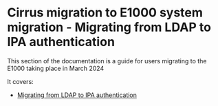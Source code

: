 # Cirrus migration to E1000 system migration - Migrating from LDAP to IPA authentication

This section of the documentation is a guide for users migrating to the E1000 taking place in March 2024

It covers:


   - [Migrating from LDAP to IPA authentication](authentication-migration.md)